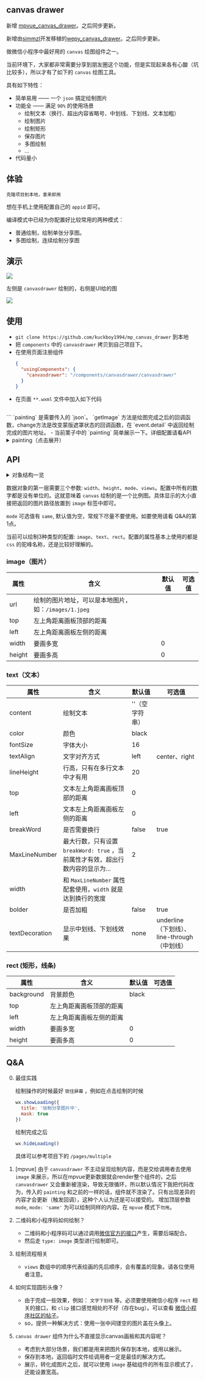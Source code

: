 ## canvas drawer

新增 [mpvue_canvas_drawer](https://github.com/kuckboy1994/mpvue_canvas_drawer)。之后同步更新。

新增由[simmzl](https://github.com/simmzl)开发移植的[wepy_canvas_drawer](https://github.com/simmzl/wepy_canvas_drawer)。之后同步更新。

做微信小程序中最好用的 `canvas` 绘图组件之一。

当前环境下，大家都非常需要分享到朋友圈这个功能，但是实现起来各有心酸（坑比较多），所以才有了如下的 `canvas` 绘图工具。 

具有如下特性：

- 简单易用 —— 一个 `json` 搞定绘制图片
- 功能全 —— 满足 `90%` 的使用场景
  - 绘制文本（换行、超出内容省略号、中划线、下划线、文本加粗）
  - 绘制图片
  - 绘制矩形
  - 保存图片
  - 多图绘制
  - ...
- 代码量小

## 体验

```
克隆项目到本地，拿来即用
```
想在手机上使用配置自己的 `appid` 即可。

编译模式中已经为你配置好比较常用的两种模式：
- 普通绘制，绘制单张分享图。
- 多图绘制，连续绘制分享图

## 演示

![](http://wx3.sinaimg.cn/mw690/ec4d7780gy1ft7eihf9f0g206u0bnhdw.gif)

左侧是 `canvasdrawer` 绘制的，右侧是UI给的图

![](http://wx2.sinaimg.cn/mw690/ec4d7780gy1ft7h2qezidj21140qw1kx.jpg)

## 使用

- `git clone https://github.com/kuckboy1994/mp_canvas_drawer` 到本地
- 把 `components` 中的 `canvasdrawer` 拷贝到自己项目下。
- 在使用页面注册组件
  ```json
  {
    "usingComponents": {
      "canvasdrawer": "/components/canvasdrawer/canvasdrawer"
    }
  }
  ```
- 在页面 `**.wxml` 文件中加入如下代码
  ```html
 <canvasdrawer painting="{{painting}}" bind:getImage="eventGetImage" bind:myevent='change'/>
  ```
  `painting` 是需要传入的 `json`。 `getImage` 方法是绘图完成之后的回调函数，change方法是改变蒙版遮罩状态的回调函数，在 `event.detail` 中返回绘制完成的图片地址。
- 当前栗子中的 `painting` 简单展示一下。详细配置请看API


  <details><summary>painting（点击展开）</summary><br>

  ```js
  {
    width: 375,
    height: 555,
    views: [
      {
        type: 'image',
        url: 'https://hybrid.xiaoying.tv/miniprogram/viva-ad/1/1531103986231.jpeg',
        top: 0,
        left: 0,
        width: 375,
        height: 555
      },
      {
        type: 'image',
        url: 'https://wx.qlogo.cn/mmopen/vi_32/DYAIOgq83epJEPdPqQVgv6D8bojGT4DrGXuEC4Oe0GXs5sMsN4GGpCegTUsBgL9SPJkN9UqC1s0iakjQpwd4h4A/132',
        top: 27.5,
        left: 29,
        width: 55,
        height: 55
      },
      {
        type: 'image',
        url: 'https://hybrid.xiaoying.tv/miniprogram/viva-ad/1/1531401349117.jpeg',
        top: 27.5,
        left: 29,
        width: 55,
        height: 55
      },
      {
        type: 'text',
        content: '您的好友【kuckboy】',
        fontSize: 16,
        color: '#402D16',
        textAlign: 'left',
        top: 33,
        left: 96,
        bolder: true
      },
      {
        type: 'text',
        content: '发现一件好货，邀请你一起0元免费拿！',
        fontSize: 15,
        color: '#563D20',
        textAlign: 'left',
        top: 59.5,
        left: 96
      },
      {
        type: 'image',
        url: 'https://hybrid.xiaoying.tv/miniprogram/viva-ad/1/1531385366950.jpeg',
        top: 136,
        left: 42.5,
        width: 290,
        height: 186
      },
      {
        type: 'image',
        url: 'https://hybrid.xiaoying.tv/miniprogram/viva-ad/1/1531385433625.jpeg',
        top: 443,
        left: 85,
        width: 68,
        height: 68
      },
      {
        type: 'text',
        content: '正品MAC魅可口红礼盒生日唇膏小辣椒Chili西柚情人',
        fontSize: 16,
        lineHeight: 21,
        color: '#383549',
        textAlign: 'left',
        top: 336,
        left: 44,
        width: 287,
        MaxLineNumber: 2,
        breakWord: true,
        bolder: true
      },
      {
        type: 'text',
        content: '￥0.00',
        fontSize: 19,
        color: '#E62004',
        textAlign: 'left',
        top: 387,
        left: 44.5,
        bolder: true
      },
      {
        type: 'text',
        content: '原价:￥138.00',
        fontSize: 13,
        color: '#7E7E8B',
        textAlign: 'left',
        top: 391,
        left: 110,
        textDecoration: 'line-through'
      },
      {
        type: 'text',
        content: '长按识别图中二维码帮我砍个价呗~',
        fontSize: 14,
        color: '#383549',
        textAlign: 'left',
        top: 460,
        left: 165.5,
        lineHeight: 20,
        MaxLineNumber: 2,
        breakWord: true,
        width: 125
      }
    ]
  }
  ```
  </details>

## API  

<details><summary>对象结构一览</summary><br>

```js
{
  width: 375,
  height: 555,
  views: [
    {
      type: 'image',
      url: 'url',
      top: 0,
      left: 0,
      width: 375,
      height: 555
    },
    {
      type: 'text',
      content: 'content',
      fontSize: 16,
      color: '#402D16',
      textAlign: 'left',
      top: 33,
      left: 96,
      bolder: true
    },
    {
      type: 'rect',
      background: 'color',
      top: 0,
      left: 0,
      width: 375,
      height: 555
    }
  ]
}
```
</details>  


数据对象的第一层需要三个参数: `width`、`height`、`mode`、`views`。配置中所有的数字都是没有单位的。这就意味着 `canvas` 绘制的是一个比例图。具体显示的大小直接把返回的图片路径放置到 `image` 标签中即可。

`mode` 可选值有 `same`, 默认值为空，常规下尽量不要使用。如要使用请看 Q&A的第1点。

当前可以绘制3种类型的配置: `image`、`text`、`rect`。配置的属性基本上使用的都是 `css` 的驼峰名称，还是比较好理解的。 

### image（图片）
属性 | 含义 | 默认值 | 可选值
---|---|---|---
url | 绘制的图片地址，可以是本地图片，如：`/images/1.jpeg` | | 
top | 左上角距离画板顶部的距离 | | 
left | 左上角距离画板左侧的距离 | | 
width | 要画多宽 | 0 | 
height | 要画多高 | 0 | 

### text（文本）
属性 | 含义 | 默认值 | 可选值
---|---|---|---
content | 绘制文本 | ''（空字符串） | 
color | 颜色 | black | 
fontSize | 字体大小 | 16 | 
textAlign | 文字对齐方式 | left | center、right 
lineHeight | 行高，只有在多行文本中才有用 | 20 | 
top | 文本左上角距离画板顶部的距离 | 0 | 
left | 文本左上角距离画板左侧的距离 | 0 | 
breakWord | 是否需要换行 | false | true 
MaxLineNumber | 最大行数，只有设置 `breakWord: true` ，当前属性才有效，超出行数内容的显示为... | 2 | 
width | 和 `MaxLineNumber` 属性配套使用，`width` 就是达到换行的宽度 |  | 
bolder | 是否加粗 | false | true 
textDecoration | 显示中划线、下划线效果 | none | underline（下划线）、line-through（中划线）

### rect (矩形，线条)
属性 | 含义 | 默认值 | 可选值
---|---|---|---
background | 背景颜色 | black | 
top | 左上角距离画板顶部的距离 | | 
left | 左上角距离画板左侧的距离 | | 
width | 要画多宽 | 0 | 
height | 要画多高 | 0 | 

## Q&A
0. 最佳实践

    绘制操作的时候最好 `锁住屏幕` ，例如在点击绘制的时候
    ```js
    wx.showLoading({
      title: '绘制分享图片中',
      mask: true
    })
    ```
    绘制完成之后
    ```js
    wx.hideLoading()
    ```
    具体可以参考项目下的 `/pages/multiple`
1. [mpvue] 由于 `canvasdrawer` 不主动呈现绘制内容，而是交给调用者去使用 `image` 来展示，所以在mpvue更新数据就会render整个组件的，之后 `canvasdrawer` 又会重新被渲染，导致无限循环，所以默认情况下我把代码改为，传入的 `painting` 和之前的一样的话，组件就不渲染了。只有出现差异的内容才会更新（触发回调），这种个人认为还是可以接受的。
    增加顶层参数 `mode`, `mode: 'same'` 为可以绘制同样的内容。在 `mpvue` 模式下`勿用`。
2. 二维码和小程序码如何绘制？
    - 二维码和小程序码可以通过调用[微信官方的接口](https://developers.weixin.qq.com/miniprogram/dev/api/qrcode.html)产生，需要后端配合。
    - 然后走 `type: image` 类型进行绘制即可。
3. 绘制流程相关
    - `views` 数组中的顺序代表绘画的先后顺序，会有覆盖的现象。请各位使用者注意。
4. 如何实现圆形头像？
    - 由于完成一些效果，例如： `文字下划线` 等。必须要使用微信小程序 `rect` 相关的接口，和 `clip` 接口感觉相处的不好（存在bug）。可以查看 [微信小程序社区的帖子](https://developers.weixin.qq.com/blogdetail?action=get_post_info&docid=00086255ef09d0df4b0751f6651000&highline=clip&token=895863755&lang=zh_CN)。
    - so，提供一种解决方式：使用一张中间镂空的图片盖在头像上。
5. `canvas drawer` 组件为什么不直接显示canvas画板和其内容呢？
    - 考虑到大部分场景，我们都是用来把图片保存到本地，或用以展示。
    - 保存到本地，返回临时文件给调用者一定是最佳的解决方式。
    - 展示，转化成图片之后，就可以使用 `image` 基础组件的所有显示模式了，还能设置宽高。




